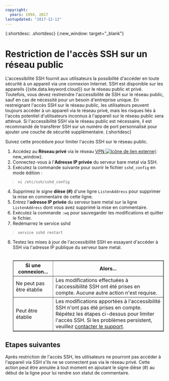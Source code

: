 ```yaml
---
copyright:
  years: 1994, 2017
lastupdated: "2017-12-12"
---
```


{:shortdesc: .shortdesc}
{:new_window: target="_blank"}

# Restriction de l'accès SSH sur un réseau public

L'accessibilité SSH fournit aux utilisateurs la possibilité d'accéder en toute sécurité à un appareil via une connexion Internet. SSH est disponible sur les appareils {{site.data.keyword.cloud}} sur le réseau public et privé. Toutefois, vous devez restreindre l'accessibilité de SSH sur le réseau public, sauf en cas de nécessité pour un besoin d'entreprise unique. En restreignant l'accès SSH sur le réseau public, les utilisateurs peuvent toujours accéder à un appareil via le réseau privé, mais les risques liés à l'accès potentiel d'utilisateurs inconnus à l'appareil sur le réseau public sera atténué. Si l'accessibilité SSH via le réseau public est nécessaire, il est recommandé de transférer SSH sur un numéro de port personnalisé pour ajouter une couche de sécurité supplémentaire.
{:shortdesc}

Suivez cette procédure pour limiter l'accès SSH sur le réseau public.
1. Accédez au **Réseau privé** via le réseau [VPN ![Icône de lien externe](../../icons/launch-glyph.svg "Icône de lien externe")](http://www.softlayer.com/vpn-access){: new_window}.
2. Connectez-vous à l'**Adresse IP privée** du serveur bare metal via SSH.
3. Exécutez la commande suivante pour ouvrir le fichier `sshd_config` en mode édition :
  > `vi /etc/ssh/sshd_config`
4. Supprimez le signe **dièse (#)** d'une ligne `ListenAddress` pour supprimer la mise en commentaire de cette ligne.
5. Entrez l'**adresse IP privée** du serveur bare metal sur la ligne `ListenAddress` dont vous avez supprimé la mise en commentaire.
6. Exécutez la commande `:wq` pour sauvegarder les modifications et quitter le fichier.
7. Redémarrez le service sshd
  > `service sshd restart`
8. Testez les mises à jour de l'accessibilité SSH en essayant d'accéder à SSH via l'adresse IP publique du serveur bare metal.<br><br><table border="1"><tr><th>Si une connexion...</th><th>Alors...</th></tr><tr><td>Ne peut pas être établie</td><td>Les modifications effectuées à l'accessibilité SSH ont été prises en compte. Aucune autre action n'est requise.</td></tr><tr><td>Peut être établie</td><td>Les modifications apportées à l'accessibilité SSH n'ont pas été prises en compte. Répétez les étapes ci-dessus pour limiter l'accès SSH. Si les problèmes persistent, veuillez [contacter le support](https://control.softlayer.com/).</td></tr></table>

## Etapes suivantes

Après restriction de l'accès SSH, les utilisateurs ne pourront pas accéder à l'appareil via SSH s'ils ne se connectent pas via le réseau privé. Cette action peut être annulée à tout moment en ajoutant le signe dièse (#) au début de la ligne pour lui rendre son statut de commentaire.
